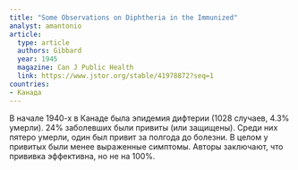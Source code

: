 ```yaml
---
title: "Some Observations on Diphtheria in the Immunized"
analyst: amantonio
article:
  type: article
  authors: Gibbard
  year: 1945
  magazine: Can J Public Health
  link: https://www.jstor.org/stable/41978872?seq=1
countries:
- Канада
---
```


В начале 1940-х в Канаде была эпидемия дифтерии (1028 случаев, 4.3% умерли). 24% заболевших были привиты (или защищены). Среди них пятеро умерли, один был привит за полгода до болезни.
В целом у привитых были менее выраженные симптомы. Авторы заключают, что прививка эффективна, но не на 100%.
